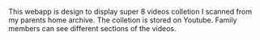 This webapp is design to display super 8 videos colletion I scanned from my parents home archive. The colletion is stored on Youtube. Family members can see different sections of the videos.

